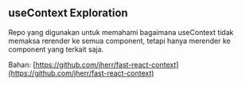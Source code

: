 ## useContext Exploration

Repo yang digunakan untuk memahami bagaimana useContext tidak memaksa rerender ke semua component, tetapi hanya merender ke component yang terkait saja.

Bahan: [https://github.com/jherr/fast-react-context](https://github.com/jherr/fast-react-context)

